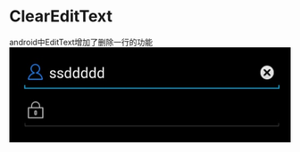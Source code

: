 # ClearEditText
android中EditText增加了删除一行的功能
![image](https://github.com/wangxiang91/ClearEditText/blob/master/res/drawable-hdpi/screenshot.jpeg)
